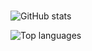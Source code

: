 ### 

![GitHub stats](https://github-readme-stats.vercel.app/api?username=hlts2&show_icons=true)


![Top languages](https://github-readme-stats.vercel.app/api/top-langs/?username=hlts2&hide=javascript,html,css)


<!--
**hlts2/hlts2** is a ✨ _special_ ✨ repository because its `README.md` (this file) appears on your GitHub profile.

Here are some ideas to get you started:

- 🔭 I’m currently working on ...
- 🌱 I’m currently learning ...
- 👯 I’m looking to collaborate on ...
- 🤔 I’m looking for help with ...
- 💬 Ask me about ...
- 📫 How to reach me: ...
- 😄 Pronouns: ...
- ⚡ Fun fact: ...
-->
